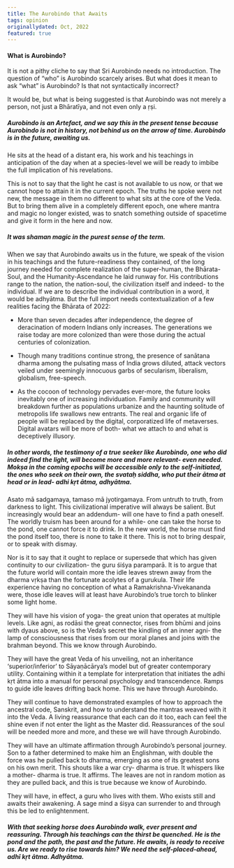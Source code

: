 ```yaml
---
title: The Aurobindo that Awaits
tags: opinion
originallydated: Oct, 2022
featured: true
---
```


#### What is Aurobindo?

It is not a pithy cliche to say that Sri Aurobindo needs no introduction. The question of “who” is Aurobindo scarcely arises. But what does it mean to ask “what” is Aurobindo? Is that not syntactically incorrect?

It would be, but what is being suggested is that Aurobindo was not merely a person, not just a Bhāratīya, and not even only a ṛṣi.

##### Aurobindo is an Artefact, and we say this in the present tense because Aurobindo is not in history, not behind us on the arrow of time. Aurobindo is in the future, awaiting us.

He sits at the head of a distant era, his work and his teachings in anticipation of the day when at a species-level we will be ready to imbibe the full implication of his revelations.

This is not to say that the light he cast is not available to us now, or that we cannot hope to attain it in the current epoch. The truths he spoke were not new, the message in them no different to what sits at the core of the Veda. But to bring them alive in a completely different epoch, one where mantra and magic no longer existed, was to snatch something outside of spacetime and give it form in the here and now.

##### It was shaman magic in the purest sense of the term.

When we say that Aurobindo awaits us in the future, we speak of the vision in his teachings and the future-readiness they contained, of the long journey needed for complete realization of the super-human, the Bhārata-Soul, and the Humanity-Ascendance he laid runway for. His contributions range to the nation, the nation-soul, the civilization itself and indeed- to the individual. If we are to describe the individual contribution in a word, it would be adhyātma. But the full import needs contextualization of a few realities facing the Bhārata of 2022:

- More than seven decades after independence, the degree of deracination of modern Indians only increases. The generations we raise today are more colonized than were those during the actual centuries of colonization.

- Though many traditions continue strong, the presence of sanātana dharma among the pulsating mass of India grows diluted, attack vectors veiled under seemingly innocuous garbs of secularism, liberalism, globalism, free-speech.

- As the cocoon of technology pervades ever-more, the future looks inevitably one of increasing individuation. Family and community will breakdown further as populations urbanize and the haunting solitude of metropolis life swallows new entrants. The real and organic life of people will be replaced by the digital, corporatized life of metaverses. Digital avatars will be more of both- what we attach to and what is deceptively illusory.

##### In other words, the testimony of a true seeker like Aurobindo, one who did indeed find the light, will become more and more relevant- even needed. Mokṣa in the coming epochs will be accessible only to the self-initiated, the ones who seek on their own, the svataḥ siddha, who put their ātma at head or in lead- adhi kṛt ātma, adhyātma.

Asato mā sadgamaya, tamaso mā jyotirgamaya. From untruth to truth, from darkness to light. This civilizational imperative will always be salient. But increasingly would bear an addendum- will one have to find a path oneself. The worldly truism has been around for a while- one can take the horse to the pond, one cannot force it to drink. In the new world, the horse must find the pond itself too, there is none to take it there. This is not to bring despair, or to speak with dismay.

Nor is it to say that it ought to replace or supersede that which has given continuity to our civilization- the guru śiśya paramparā. It is to argue that the future world will contain more the idle leaves strewn away from the dharma vṛkṣa than the fortunate acolytes of a gurukula. Their life experience having no conception of what a Ramakrishna-Vivekananda were, those idle leaves will at least have Aurobindo’s true torch to blinker some light home.

They will have his vision of yoga- the great union that operates at multiple levels. Like agni, as rodāsi the great connector, rises from bhūmi and joins with dyaus above, so is the Veda’s secret the kindling of an inner agni- the lamp of consciousness that rises from our moral planes and joins with the brahman beyond. This we know through Aurobindo.

They will have the great Veda of his unveiling, not an inheritance ‘superior/inferior’ to Sāyaṇācārya’s model but of greater contemporary utility. Containing within it a template for interpretation that initiates the adhi kṛt ātma into a manual for personal psychology and transcendence. Ramps to guide idle leaves drifting back home. This we have through Aurobindo.

They will continue to have demonstrated examples of how to approach the ancestral code, Sanskrit, and how to understand the mantras weaved with it into the Veda. A living reassurance that each can do it too, each can feel the shine even if not enter the light as the Master did. Reassurances of the soul will be needed more and more, and these we will have through Aurobindo.

They will have an ultimate affirmation through Aurobindo’s personal journey. Son to a father determined to make him an Englishman, with double the force was he pulled back to dharma, emerging as one of its greatest sons on his own merit. This shouts like a war cry- dharma is true. It whispers like a mother- dharma is true. It affirms. The leaves are not in random motion as they are pulled back, and this is true because we know of Aurobindo.

They will have, in effect, a guru who lives with them. Who exists still and awaits their awakening. A sage mind a śiṣya can surrender to and through this be led to enlightenment.

##### With that seeking horse does Aurobindo walk, ever present and reassuring. Through his teachings can the thirst be quenched. He is the pond and the path, the past and the future. He awaits, is ready to receive us. Are we ready to rise towards him? We need the self-placed-ahead, adhī kṛt ātma. Adhyātma. 
